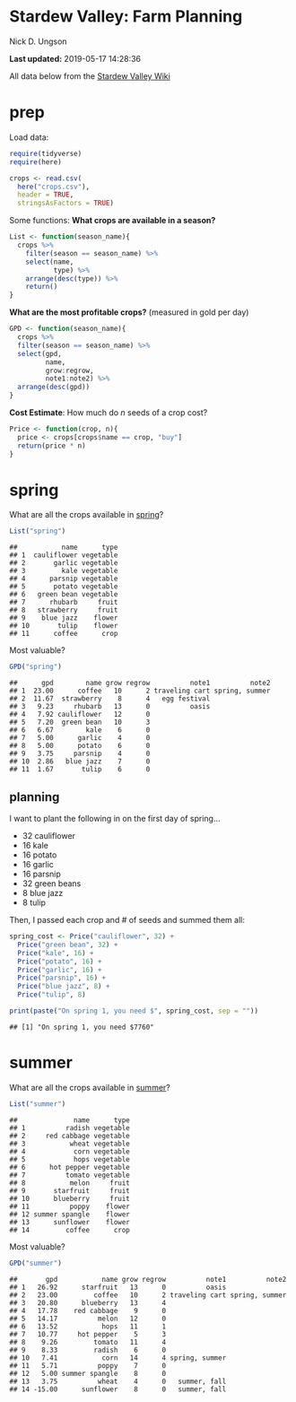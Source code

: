 Stardew Valley: Farm Planning
================
Nick D. Ungson

**Last updated:** 2019-05-17 14:28:36

All data below from the [Stardew Valley
Wiki](https://stardewvalleywiki.com/Stardew_Valley_Wiki)

# prep

Load data:

``` r
require(tidyverse)
require(here)

crops <- read.csv(
  here("crops.csv"), 
  header = TRUE, 
  stringsAsFactors = TRUE)
```

Some functions: **What crops are available in a season?**

``` r
List <- function(season_name){
  crops %>% 
    filter(season == season_name) %>% 
    select(name, 
           type) %>% 
    arrange(desc(type)) %>% 
    return()
}
```

**What are the most profitable crops?** (measured in gold per day)

``` r
GPD <- function(season_name){
  crops %>%
  filter(season == season_name) %>% 
  select(gpd, 
         name, 
         grow:regrow, 
         note1:note2) %>% 
  arrange(desc(gpd))
}
```

**Cost Estimate**: How much do *n* seeds of a crop cost?

``` r
Price <- function(crop, n){
  price <- crops[crops$name == crop, "buy"]
  return(price * n)
}
```

# spring

What are all the crops available in
[spring](https://stardewvalleywiki.com/spring)?

``` r
List("spring")
```

    ##           name      type
    ## 1  cauliflower vegetable
    ## 2       garlic vegetable
    ## 3         kale vegetable
    ## 4      parsnip vegetable
    ## 5       potato vegetable
    ## 6   green bean vegetable
    ## 7      rhubarb     fruit
    ## 8   strawberry     fruit
    ## 9    blue jazz    flower
    ## 10       tulip    flower
    ## 11      coffee      crop

Most valuable?

``` r
GPD("spring")
```

    ##      gpd        name grow regrow          note1          note2
    ## 1  23.00      coffee   10      2 traveling cart spring, summer
    ## 2  11.67  strawberry    8      4   egg festival               
    ## 3   9.23     rhubarb   13      0          oasis               
    ## 4   7.92 cauliflower   12      0                              
    ## 5   7.20  green bean   10      3                              
    ## 6   6.67        kale    6      0                              
    ## 7   5.00      garlic    4      0                              
    ## 8   5.00      potato    6      0                              
    ## 9   3.75     parsnip    4      0                              
    ## 10  2.86   blue jazz    7      0                              
    ## 11  1.67       tulip    6      0

## planning

I want to plant the following in on the first day of spring…

  - 32 cauliflower
  - 16 kale
  - 16 potato
  - 16 garlic
  - 16 parsnip
  - 32 green beans
  - 8 blue jazz
  - 8 tulip

Then, I passed each crop and \# of seeds and summed them all:

``` r
spring_cost <- Price("cauliflower", 32) + 
  Price("green bean", 32) + 
  Price("kale", 16) + 
  Price("potato", 16) + 
  Price("garlic", 16) + 
  Price("parsnip", 16) + 
  Price("blue jazz", 8) + 
  Price("tulip", 8)
```

``` r
print(paste("On spring 1, you need $", spring_cost, sep = ""))
```

    ## [1] "On spring 1, you need $7760"

# summer

What are all the crops available in
[summer](https://stardewvalleywiki.com/summer)?

``` r
List("summer")
```

    ##              name      type
    ## 1          radish vegetable
    ## 2     red cabbage vegetable
    ## 3           wheat vegetable
    ## 4            corn vegetable
    ## 5            hops vegetable
    ## 6      hot pepper vegetable
    ## 7          tomato vegetable
    ## 8           melon     fruit
    ## 9       starfruit     fruit
    ## 10      blueberry     fruit
    ## 11          poppy    flower
    ## 12 summer spangle    flower
    ## 13      sunflower    flower
    ## 14         coffee      crop

Most
    valuable?

``` r
GPD("summer")
```

    ##       gpd           name grow regrow          note1          note2
    ## 1   26.92      starfruit   13      0          oasis               
    ## 2   23.00         coffee   10      2 traveling cart spring, summer
    ## 3   20.80      blueberry   13      4                              
    ## 4   17.78    red cabbage    9      0                              
    ## 5   14.17          melon   12      0                              
    ## 6   13.52           hops   11      1                              
    ## 7   10.77     hot pepper    5      3                              
    ## 8    9.26         tomato   11      4                              
    ## 9    8.33         radish    6      0                              
    ## 10   7.41           corn   14      4 spring, summer               
    ## 11   5.71          poppy    7      0                              
    ## 12   5.00 summer spangle    8      0                              
    ## 13   3.75          wheat    4      0   summer, fall               
    ## 14 -15.00      sunflower    8      0   summer, fall
